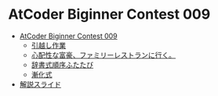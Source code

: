 AtCoder Biginner Contest 009
============================

- [AtCoder Biginner Contest 009](http://abc009.contest.atcoder.jp/)
    - [引越し作業](http://abc009.contest.atcoder.jp/tasks/abc009_1)
    - [心配性な富豪、ファミリーレストランに行く。](http://abc009.contest.atcoder.jp/tasks/abc009_2)
    - [辞書式順序ふたたび](http://abc009.contest.atcoder.jp/tasks/abc009_3)
    - [漸化式](http://abc009.contest.atcoder.jp/tasks/abc009_4)
- [解説スライド](http://www.slideshare.net/chokudai/abc009)

